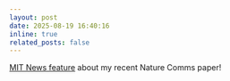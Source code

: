 ```yaml
---
layout: post
date: 2025-08-19 16:40:16
inline: true
related_posts: false
---
```


[MIT News feature](https://news.mit.edu/2025/new-model-predicts-how-molecules-will-dissolve-in-different-solvents-0819) about my recent Nature Comms paper!
